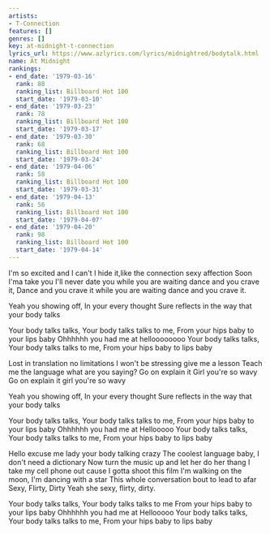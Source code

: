 ```yaml
---
artists:
- T-Connection
features: []
genres: []
key: at-midnight-t-connection
lyrics_url: https://www.azlyrics.com/lyrics/midnightred/bodytalk.html
name: At Midnight
rankings:
- end_date: '1979-03-16'
  rank: 88
  ranking_list: Billboard Hot 100
  start_date: '1979-03-10'
- end_date: '1979-03-23'
  rank: 78
  ranking_list: Billboard Hot 100
  start_date: '1979-03-17'
- end_date: '1979-03-30'
  rank: 68
  ranking_list: Billboard Hot 100
  start_date: '1979-03-24'
- end_date: '1979-04-06'
  rank: 58
  ranking_list: Billboard Hot 100
  start_date: '1979-03-31'
- end_date: '1979-04-13'
  rank: 56
  ranking_list: Billboard Hot 100
  start_date: '1979-04-07'
- end_date: '1979-04-20'
  rank: 98
  ranking_list: Billboard Hot 100
  start_date: '1979-04-14'
---
```



I'm so excited and I can't I hide it,like the connection sexy affection
Soon I'ma take you I'll never date you while you are waiting dance and you crave it,
Dance and you crave it 
while you are waiting dance and you crave it.


Yeah you showing off, 
In your every thought
Sure reflects in the way that your body talks


Your body talks talks,
Your body talks talks to me,
From your hips baby to your lips baby 
Ohhhhhh you had me at helloooooooo
Your body talks talks,
Your body talks talks to me,
From your hips baby to lips baby 


Lost in translation no limitations
I won't be stressing give me a lesson
Teach me the language what are you saying?
Go on explain it
Girl you're so wavy 
Go on explain it girl you're so wavy


Yeah you showing off, 
In your every thought
Sure reflects in the way that your body talks


Your body talks talks,
Your body talks talks to me,
From your hips baby to your lips baby 
Ohhhhhh you had me at Hellooooo
Your body talks talks,
Your body talks talks to me,
From your hips baby to lips baby 


Hello excuse me lady your body talking crazy
The coolest language baby, I don't need a dictionary
Now turn the music up and let her do her thang 
I take my cell phone out cause I gotta shoot this film 
I'm walking on the moon,
I'm dancing with a star 
This whole conversation bout to lead to afar 
Sexy, Flirty, Dirty 
Yeah she sexy, flirty, dirty.


Your body talks talks,
Your body talks talks to me
From your hips baby to your lips baby 
Ohhhhhh you had me at Hellooooo
Your body talks talks,
Your body talks talks to me,
From your hips baby to lips baby



